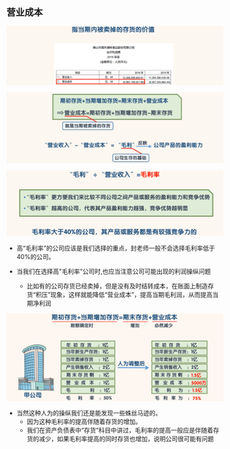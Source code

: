 ## 营业成本

![image-20220505192620732](images/image-20220505192620732.png)

![image-20220505192731126](images/image-20220505192731126.png)

![image-20220505192839842](images/image-20220505192839842.png)

- 高“毛利率”的公司应该是我们选择的重点，封老师一般不会选择毛利率低于 40%的公司。

- 当我们在选择高"毛利率”公司时,也应当注意公司可能出现的利润操纵问题
  -  比如有的公司存货已经卖掉，但是没有及时结转成本，在账面上制造存货“积压”现象，这样就能降低“营业成本”，提高当期毛利润，从而提高当期净利润

![image-20220505193214806](images/image-20220505193214806.png)

- 当然这种人为的操纵我们还是能发现一些蛛丝马迹的。
  - 因为这种毛利率的提高伴随着存货的增加。
  - 我们在资产负债表中“存货”科目中讲过，毛利率的提高一般应是伴随着存货的减少，如果毛利率提高的同时存货也增加，说明公司很可能有问题